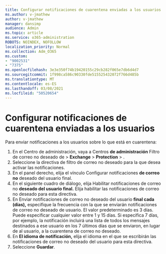 ```yaml
---
title: Configurar notificaciones de cuarentena enviadas a los usuarios
ms.author: v-jmathew
author: v-jmathew
manager: dansimp
audience: Admin
ms.topic: article
ms.service: o365-administration
ROBOTS: NOINDEX, NOFOLLOW
localization_priority: Normal
ms.collection: Adm_O365
ms.custom:
- "9002531"
- "7375"
ms.openlocfilehash: 3e3e350f74b19420155c29cb282f065e7db6d4d7
ms.sourcegitcommit: 1f998ca586c90330fde515525432072f766d485b
ms.translationtype: MT
ms.contentlocale: es-ES
ms.lasthandoff: 03/08/2021
ms.locfileid: "50520654"
---
```

# <a name="configure-quarantine-notifications-sent-to-users"></a>Configurar notificaciones de cuarentena enviadas a los usuarios

Para enviar notificaciones a los usuarios sobre lo que está en cuarentena:

1. En el Centro de administración, vaya a Centros **de administración** Filtro de correo no deseado de  >  **Exchange**  >  **Protection**  >  .
2. Seleccione la directiva de filtro de correo no deseado para la que desea activar las notificaciones.
3. En el panel derecho, elija el vínculo Configurar notificaciones **de correo no** deseado del usuario final.
4. En el siguiente cuadro de diálogo, elija Habilitar notificaciones de correo no **deseado del usuario final.** Elija habilitar las notificaciones de correo no deseado para esta directiva.
5. En Enviar notificaciones de correo no deseado del usuario **final cada (días),** especifique la frecuencia con la que se enviarán notificaciones de correo no deseado de usuario. El valor predeterminado es 3 días. Puede especificar cualquier valor entre 1 y 15 días. Si especifica 7 días, por ejemplo, la notificación incluirá una lista de todos los mensajes destinados a ese usuario en los 7 últimos días que se enviaron, en lugar de al usuario, a la cuarentena de correo no deseado.
6. En **El idioma de notificación,** elija el idioma en el que se escribirán las notificaciones de correo no deseado del usuario para esta directiva.
7. Seleccione **Guardar**.
